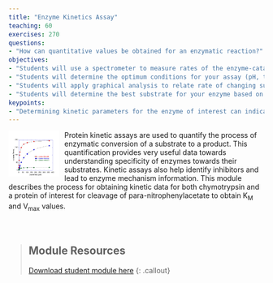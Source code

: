 ```yaml
---
title: "Enzyme Kinetics Assay"
teaching: 60
exercises: 270
questions:
- "How can quantitative values be obtained for an enzymatic reaction?"
objectives:
- "Students will use a spectrometer to measure rates of the enzyme-catalyzed reaction."
- "Students will determine the optimum conditions for your assay (pH, temperature, salt concentration, substrate concentration range, enzyme concentration range)."
- "Students will apply graphical analysis to relate rate of changing substrate/product concentration to enzyme-specific parameters: K<sub>M</sub> and V<sub>max</sub>."
- "Students will determine the best substrate for your enzyme based on substrate specificity data."
keypoints:
- "Determining kinetic parameters for the enzyme of interest can indicate the best substrate(s) for the enzyme and consequently provide insight into its function within an organism."
---
```

<img src="../fig/kinetics.png" alt="Kinetics" width="100" style="float: left; margin-top: 0px; margin-right: 10px" />
Protein kinetic assays are used to quantify the process of enzymatic conversion of a substrate to a product. This quantification provides very useful data towards understanding specificity of enzymes towards their substrates. Kinetic assays also help identify inhibitors and lead to enzyme mechanism information. This module describes the process for obtaining kinetic data for both chymotrypsin and a protein of interest for cleavage of para-nitrophenylacetate to obtain K<sub>M</sub> and V<sub>max</sub> values.
<br/><br/><br/>

> ## Module Resources
>[Download student module here](https://docs.google.com/document/d/1nV8T0JmQrVTdcHl2ZQ02UQolsCST8Flmrj13ENstX0M/edit?usp=sharing)
{: .callout}
